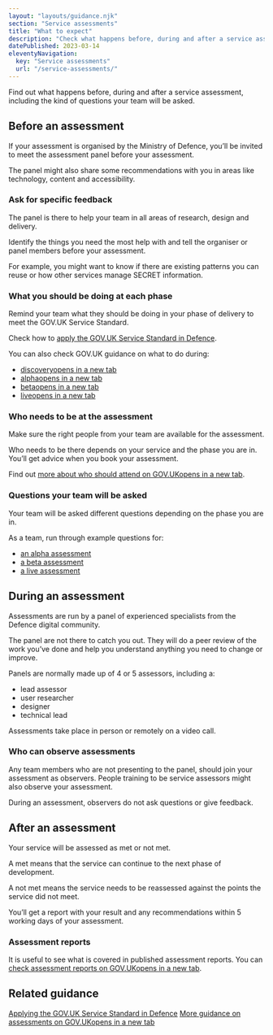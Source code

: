 ```yaml
---
layout: "layouts/guidance.njk"
section: "Service assessments"
title: "What to expect"
description: "Check what happens before, during and after a service assessment. Remind your team of what they need to do and questions they might be asked."
datePublished: 2023-03-14
eleventyNavigation:
  key: "Service assessments"
  url: "/service-assessments/"
---
```


Find out what happens before, during and after a service assessment, including the kind of questions your team will be asked. 

## Before an assessment

If your assessment is organised by the Ministry of Defence, you’ll be invited to meet the assessment panel before your assessment.  

The panel might also share some recommendations with you in areas like technology, content and accessibility. 

### Ask for specific feedback

The panel is there to help your team in all areas of research, design and delivery. 

Identify the things you need the most help with and tell the organiser or panel members before your assessment. 

For example, you might want to know if there are existing patterns you can reuse or how other services manage SECRET information.

### What you should be doing at each phase

Remind your team what they should be doing in your phase of delivery to meet the GOV.UK Service Standard. 

Check how to [apply the GOV.UK Service Standard in Defence](/meet-the-standard/). 

You can also check GOV.UK guidance on what to do during:

- <a href="https://www.gov.uk/service-manual/agile-delivery/how-the-discovery-phase-works" target="_blank">discovery<span class="govuk-visually-hidden">opens in a new tab</span></a>
- <a href="https://www.gov.uk/service-manual/agile-delivery/how-the-alpha-phase-works" target="_blank">alpha<span class="govuk-visually-hidden">opens in a new tab</span></a>
- <a href="https://www.gov.uk/service-manual/agile-delivery/how-the-beta-phase-works" target="_blank">beta<span class="govuk-visually-hidden">opens in a new tab</span></a>
- <a href="https://www.gov.uk/service-manual/agile-delivery/how-the-live-phase-works" target="_blank">live<span class="govuk-visually-hidden">opens in a new tab</span></a>

### Who needs to be at the assessment

Make sure the right people from your team are available for the assessment. 

Who needs to be there depends on your service and the phase you are in. You’ll get advice when you book your assessment. 

Find out <a href="https://www.gov.uk/service-manual/service-assessments/book-a-service-assessment#who-should-attend-the-assessment" target="_blank">more about who should attend on GOV.UK<span class="govuk-visually-hidden">opens in a new tab</span></a>.

### Questions your team will be asked 

Your team will be asked different questions depending on the phase you are in.  

As a team, run through example questions for:

- [an alpha assessment](/service-assessments/what-to-expect/questions-in-an-alpha-assessment)
- [a beta assessment](/service-assessments/what-to-expect/questions-in-a-beta-assessment)
- [a live assessment](/service-assessments/what-to-expect/questions-in-a-live-assessment)

## During an assessment 

Assessments are run by a panel of experienced specialists from the Defence digital community. 

The panel are not there to catch you out. They will do a peer review of the work you’ve done and help you understand anything you need to change or improve.

Panels are normally made up of 4 or 5 assessors, including a:

- lead assessor
- user researcher 
- designer
- technical lead

Assessments take place in person or remotely on a video call.  

### Who can observe assessments

Any team members who are not presenting to the panel, should join your assessment as observers. People training to be service assessors might also observe your assessment.

During an assessment, observers do not ask questions or give feedback.

## After an assessment 

Your service will be assessed as met or not met.

A met means that the service can continue to the next phase of development. 

A not met means the service needs to be reassessed against the points the service did not meet.

You’ll get a report with your result and any recommendations within 5 working days of your assessment. 

### Assessment reports

It is useful to see what is covered in published assessment reports. You can <a href="https://www.gov.uk/service-standard-reports" target="_blank">check assessment reports on GOV.UK<span class="govuk-visually-hidden">opens in a new tab</span></a>.

## Related guidance

[Applying the GOV.UK Service Standard in Defence](/meet-the-standard/)
<a href="https://www.gov.uk/service-manual/service-assessments" target="_blank">More guidance on assessments on GOV.UK<span class="govuk-visually-hidden">opens in a new tab</span></a>

